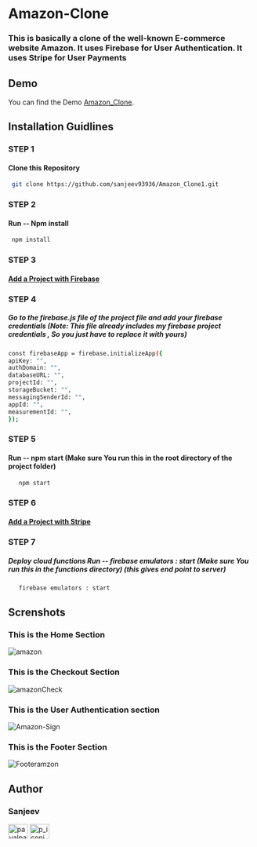 # Amazon-Clone

### This is basically a clone of the well-known E-commerce website Amazon. It uses Firebase for User Authentication. It uses Stripe for User Payments


## Demo

You can find the Demo [Amazon_Clone](https://fir-e4689.web.app/).


## Installation Guidlines

### STEP 1
#### Clone this Repository
 ```sh
  git clone https://github.com/sanjeev93936/Amazon_Clone1.git
  ```
### STEP 2
 #### Run -- Npm install
  ```sh
   npm install
   ```
### STEP 3
 #### [Add a Project with Firebase](https://console.firebase.google.com/u/0/)
 
### STEP 4
##### Go to the firebase.js file of the project file and add your firebase credentials (Note: This file already includes my firebase project credentials , So you just have to replace it with yours)

 ```sh
 const firebaseApp = firebase.initializeApp({
 apiKey: "",
 authDomain: "",
 databaseURL: "",
 projectId: "",
 storageBucket: "",
 messagingSenderId: "",
 appId: "",
 measurementId: "",
});
```
### STEP 5
#### Run -- npm start  (Make sure You run this in the root directory of the project folder)
  
```sh
   npm start
   ```

### STEP 6
 #### [Add a Project with Stripe](https://stripe.com/en-in)
 
### STEP 7
##### Deploy cloud functions Run -- firebase emulators : start (Make sure You run this in the functions directory) (this gives end point to server)

```sh
   firebase emulators : start
   ```

## Screnshots
### This is the Home Section
![amazon](https://user-images.githubusercontent.com/67522406/106353456-b4dde680-6310-11eb-91d6-e28acf563857.png)
### This is the Checkout Section
![amazonCheck](https://user-images.githubusercontent.com/67522406/106353332-c1ae0a80-630f-11eb-8b0b-c1bd39758320.png)
### This is the User Authentication section
![Amazon-Sign](https://user-images.githubusercontent.com/67522406/106353333-c4a8fb00-630f-11eb-8edb-d9a655367acc.png)
### This is the Footer Section
![Footeramzon](https://user-images.githubusercontent.com/67522406/106353334-c70b5500-630f-11eb-864b-7d695c8f4421.png)

## Author

### Sanjeev

<a href="https://linkedin.com/in/sanjeev-madhavarapu-92a389237/" target="blank"><img align="center" src="https://cdn.jsdelivr.net/npm/simple-icons@3.0.1/icons/linkedin.svg" alt="payalpatra105" height="30" width="40" /></a>
<a href="https://instagram.com/
sanjeev_madhavarapu" target="blank"><img align="center" src="https://cdn.jsdelivr.net/npm/simple-icons@3.0.1/icons/instagram.svg" alt="p_iconic_" height="30" width="40" /></a>
